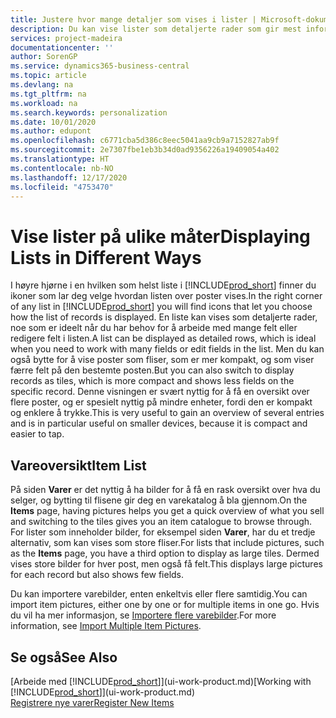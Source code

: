 ```yaml
---
title: Justere hvor mange detaljer som vises i lister | Microsoft-dokumentasjon
description: Du kan vise lister som detaljerte rader som gir mest informasjon, eller som fliser som det går raskt å se gjennom og kan inkludere miniatyrbilder.
services: project-madeira
documentationcenter: ''
author: SorenGP
ms.service: dynamics365-business-central
ms.topic: article
ms.devlang: na
ms.tgt_pltfrm: na
ms.workload: na
ms.search.keywords: personalization
ms.date: 10/01/2020
ms.author: edupont
ms.openlocfilehash: c6771cba5d386c8eec5041aa9cb9a7152827ab9f
ms.sourcegitcommit: 2e7307fbe1eb3b34d0ad9356226a19409054a402
ms.translationtype: HT
ms.contentlocale: nb-NO
ms.lasthandoff: 12/17/2020
ms.locfileid: "4753470"
---
```

# <a name="displaying-lists-in-different-ways"></a><span data-ttu-id="a92f4-103">Vise lister på ulike måter</span><span class="sxs-lookup"><span data-stu-id="a92f4-103">Displaying Lists in Different Ways</span></span>
<span data-ttu-id="a92f4-104">I høyre hjørne i en hvilken som helst liste i [!INCLUDE[prod_short](includes/prod_short.md)] finner du ikoner som lar deg velge hvordan listen over poster vises.</span><span class="sxs-lookup"><span data-stu-id="a92f4-104">In the right corner of any list in [!INCLUDE[prod_short](includes/prod_short.md)] you will find icons that let you choose how the list of records is displayed.</span></span> <span data-ttu-id="a92f4-105">En liste kan vises som detaljerte rader, noe som er ideelt når du har behov for å arbeide med mange felt eller redigere felt i listen.</span><span class="sxs-lookup"><span data-stu-id="a92f4-105">A list can be displayed as detailed rows, which is ideal when you need to work with many fields or edit fields in the list.</span></span> <span data-ttu-id="a92f4-106">Men du kan også bytte for å vise poster som fliser, som er mer kompakt, og som viser færre felt på den bestemte posten.</span><span class="sxs-lookup"><span data-stu-id="a92f4-106">But you can also switch to display records as tiles, which is more compact and shows less fields on the specific record.</span></span> <span data-ttu-id="a92f4-107">Denne visningen er svært nyttig for å få en oversikt over flere poster, og er spesielt nyttig på mindre enheter, fordi den er kompakt og enklere å trykke.</span><span class="sxs-lookup"><span data-stu-id="a92f4-107">This is very useful to gain an overview of several entries and is in particular useful on smaller devices, because it is compact and easier to tap.</span></span>

## <a name="item-list"></a><span data-ttu-id="a92f4-108">Vareoversikt</span><span class="sxs-lookup"><span data-stu-id="a92f4-108">Item List</span></span>
<span data-ttu-id="a92f4-109">På siden **Varer** er det nyttig å ha bilder for å få en rask oversikt over hva du selger, og bytting til flisene gir deg en varekatalog å bla gjennom.</span><span class="sxs-lookup"><span data-stu-id="a92f4-109">On the **Items** page, having pictures helps you get a quick overview of what you sell and switching to the tiles gives you an item catalogue to browse through.</span></span> <span data-ttu-id="a92f4-110">For lister som inneholder bilder, for eksempel siden **Varer**, har du et tredje alternativ, som kan vises som store fliser.</span><span class="sxs-lookup"><span data-stu-id="a92f4-110">For lists that include pictures, such as the **Items** page, you have a third option to display as large tiles.</span></span> <span data-ttu-id="a92f4-111">Dermed vises store bilder for hver post, men også få felt.</span><span class="sxs-lookup"><span data-stu-id="a92f4-111">This displays large pictures for each record but also shows few fields.</span></span>

<span data-ttu-id="a92f4-112">Du kan importere varebilder, enten enkeltvis eller flere samtidig.</span><span class="sxs-lookup"><span data-stu-id="a92f4-112">You can import item pictures, either one by one or for multiple items in one go.</span></span> <span data-ttu-id="a92f4-113">Hvis du vil ha mer informasjon, se [Importere flere varebilder](inventory-how-import-item-pictures.md).</span><span class="sxs-lookup"><span data-stu-id="a92f4-113">For more information, see [Import Multiple Item Pictures](inventory-how-import-item-pictures.md).</span></span>  

## <a name="see-also"></a><span data-ttu-id="a92f4-114">Se også</span><span class="sxs-lookup"><span data-stu-id="a92f4-114">See Also</span></span>
<span data-ttu-id="a92f4-115">[Arbeide med [!INCLUDE[prod_short](includes/prod_short.md)]](ui-work-product.md)</span><span class="sxs-lookup"><span data-stu-id="a92f4-115">[Working with [!INCLUDE[prod_short](includes/prod_short.md)]](ui-work-product.md)</span></span>  
[<span data-ttu-id="a92f4-116">Registrere nye varer</span><span class="sxs-lookup"><span data-stu-id="a92f4-116">Register New Items</span></span>](inventory-how-register-new-items.md)  
